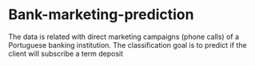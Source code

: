 # Bank-marketing-prediction
The data is related with direct marketing campaigns (phone calls) of a Portuguese banking institution. The classification goal is to predict if the client will subscribe a term deposit   
 
